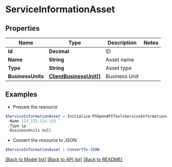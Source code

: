 # ServiceInformationAsset
## Properties

Name | Type | Description | Notes
------------ | ------------- | ------------- | -------------
**Id** | **Decimal** | ID | 
**Name** | **String** | Asset name | 
**Type** | **String** | Asset type | 
**BusinessUnits** | [**ClientBusinessUnit[]**](ClientBusinessUnit.md) | Business Unit | 

## Examples

- Prepare the resource
```powershell
$ServiceInformationAsset = Initialize-PSOpenAPIToolsServiceInformationAsset  -Id 1 `
 -Name 123.123.123.123 `
 -Type ip `
 -BusinessUnits null
```

- Convert the resource to JSON
```powershell
$ServiceInformationAsset | ConvertTo-JSON
```

[[Back to Model list]](../README.md#documentation-for-models) [[Back to API list]](../README.md#documentation-for-api-endpoints) [[Back to README]](../README.md)

